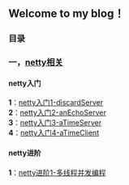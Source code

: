 ## Welcome to my blog！

### 目录
### 一，[netty相关](https://github.com/Crazypapa/Blog/tree/master/netty)
#### netty入门
**1**：[netty入门1-discardServer](https://github.com/Crazypapa/Blog/blob/master/netty/netty入门1-discardServer.md)<br>
**2**：[netty入门2-anEchoServer](https://github.com/Crazypapa/Blog/blob/master/netty/netty入门2-anEchoServer.md)<br>
**3**：[netty入门3-aTimeServer](https://github.com/Crazypapa/Blog/blob/master/netty/netty入门3-aTimeServer.md)<br>
**4**：[netty入门4-aTimeClient](https://github.com/Crazypapa/Blog/blob/master/netty/netty入门4-aTimeClient.md)<br>
#### netty进阶
**1**：[netty进阶1-多线程并发编程]()<br>

